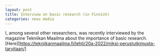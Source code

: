 ```yaml
---
layout: post
title: Interview on basic research (in Finnish)
categories: news media
---
```

I, among several other researchers, was recently interviewed by the magazine Tekniikan Maailma about the importance of basic research. [Here][https://tekniikanmaailma.fi/lehti/20a-2022/miksi-perustutkimusta-tarvitaan/]

<!--more-->
